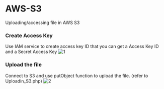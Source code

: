 # AWS-S3
Uploading/accessing file in AWS S3

### Create Access Key
Use IAM service to create access key ID that you can get a Access Key ID and a Secret Access Key
![1](https://cloud.githubusercontent.com/assets/18390700/26487487/4dd221ca-4232-11e7-8d3e-9b30c2d544a2.png)

### Upload the file
Connect to S3 and use putObject function to upload the file. (refer to Uploadin_S3.php) 
![2](https://cloud.githubusercontent.com/assets/18390700/26489395/ca853b38-4239-11e7-9866-8ee7521ae761.png)
